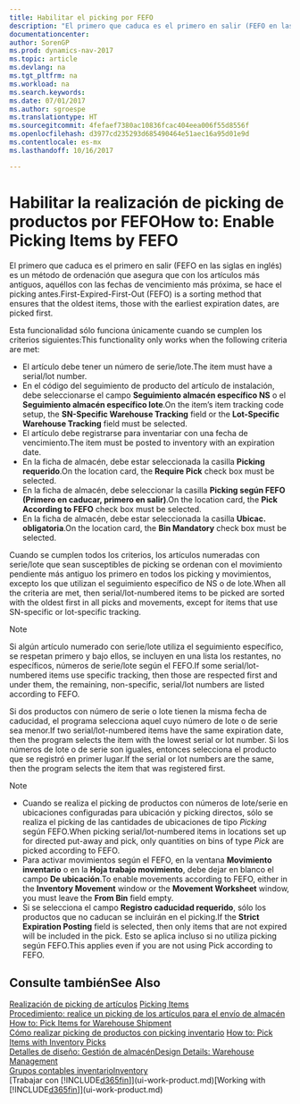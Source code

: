 ```yaml
---
title: Habilitar el picking por FEFO
description: "El primero que caduca es el primero en salir (FEFO en las siglas en inglés) es un método de ordenación que asegura que con los artículos más antiguos, aquéllos con las fechas de vencimiento más próxima, se hace el picking antes."
documentationcenter: 
author: SorenGP
ms.prod: dynamics-nav-2017
ms.topic: article
ms.devlang: na
ms.tgt_pltfrm: na
ms.workload: na
ms.search.keywords: 
ms.date: 07/01/2017
ms.author: sgroespe
ms.translationtype: HT
ms.sourcegitcommit: 4fefaef7380ac10836fcac404eea006f55d8556f
ms.openlocfilehash: d3977cd235293d685490464e51aec16a95d01e9d
ms.contentlocale: es-mx
ms.lasthandoff: 10/16/2017

---
```

# <a name="how-to-enable-picking-items-by-fefo"></a><span data-ttu-id="ec209-103">Habilitar la realización de picking de productos por FEFO</span><span class="sxs-lookup"><span data-stu-id="ec209-103">How to: Enable Picking Items by FEFO</span></span>
<span data-ttu-id="ec209-104">El primero que caduca es el primero en salir (FEFO en las siglas en inglés) es un método de ordenación que asegura que con los artículos más antiguos, aquéllos con las fechas de vencimiento más próxima, se hace el picking antes.</span><span class="sxs-lookup"><span data-stu-id="ec209-104">First-Expired-First-Out (FEFO) is a sorting method that ensures that the oldest items, those with the earliest expiration dates, are picked first.</span></span>  

 <span data-ttu-id="ec209-105">Esta funcionalidad sólo funciona únicamente cuando se cumplen los criterios siguientes:</span><span class="sxs-lookup"><span data-stu-id="ec209-105">This functionality only works when the following criteria are met:</span></span>  

-   <span data-ttu-id="ec209-106">El artículo debe tener un número de serie/lote.</span><span class="sxs-lookup"><span data-stu-id="ec209-106">The item must have a serial/lot number.</span></span>  
-   <span data-ttu-id="ec209-107">En el código del seguimiento de producto del artículo de instalación, debe seleccionarse el campo **Seguimiento almacén específico NS** o el **Seguimiento almacén específico lote**.</span><span class="sxs-lookup"><span data-stu-id="ec209-107">On the item’s item tracking code setup, the **SN-Specific Warehouse Tracking** field or the **Lot-Specific Warehouse Tracking** field must be selected.</span></span>  
-   <span data-ttu-id="ec209-108">El artículo debe registrarse para inventariar con una fecha de vencimiento.</span><span class="sxs-lookup"><span data-stu-id="ec209-108">The item must be posted to inventory with an expiration date.</span></span>  
-   <span data-ttu-id="ec209-109">En la ficha de almacén, debe estar seleccionada la casilla **Picking requerido**.</span><span class="sxs-lookup"><span data-stu-id="ec209-109">On the location card, the **Require Pick** check box must be selected.</span></span>  
-   <span data-ttu-id="ec209-110">En la ficha de almacén, debe seleccionar la casilla **Picking según FEFO (Primero en caducar, primero en salir)**.</span><span class="sxs-lookup"><span data-stu-id="ec209-110">On the location card, the **Pick According to FEFO** check box must be selected.</span></span>  
-   <span data-ttu-id="ec209-111">En la ficha de almacén, debe estar seleccionada la casilla **Ubicac. obligatoria**.</span><span class="sxs-lookup"><span data-stu-id="ec209-111">On the location card, the **Bin Mandatory** check box must be selected.</span></span>  

 <span data-ttu-id="ec209-112">Cuando se cumplen todos los criterios, los artículos numeradas con serie/lote que sean susceptibles de picking se ordenan con el movimiento pendiente más antiguo los primero en todos los picking y movimientos, excepto los que utilizan el seguimiento específico de NS o de lote.</span><span class="sxs-lookup"><span data-stu-id="ec209-112">When all the criteria are met, then serial/lot-numbered items to be picked are sorted with the oldest first in all picks and movements, except for items that use SN-specific or lot-specific tracking.</span></span>  

> [!NOTE]  
>  <span data-ttu-id="ec209-113">Si algún artículo numerado con serie/lote utiliza el seguimiento específico, se respetan primero y bajo ellos, se incluyen en una lista los restantes, no específicos, números de serie/lote según el FEFO.</span><span class="sxs-lookup"><span data-stu-id="ec209-113">If some serial/lot-numbered items use specific tracking, then those are respected first and under them, the remaining, non-specific, serial/lot numbers are listed according to FEFO.</span></span>  

 <span data-ttu-id="ec209-114">Si dos productos con número de serie o lote tienen la misma fecha de caducidad, el programa selecciona aquel cuyo número de lote o de serie sea menor.</span><span class="sxs-lookup"><span data-stu-id="ec209-114">If two serial/lot-numbered items have the same expiration date, then the program selects the item with the lowest serial or lot number.</span></span> <span data-ttu-id="ec209-115">Si los números de lote o de serie son iguales, entonces selecciona el producto que se registró en primer lugar.</span><span class="sxs-lookup"><span data-stu-id="ec209-115">If the serial or lot numbers are the same, then the program selects the item that was registered first.</span></span>  

> [!NOTE]  
>  -   <span data-ttu-id="ec209-116">Cuando se realiza el picking de productos con números de lote/serie en ubicaciones configuradas para ubicación y picking directos, sólo se realiza el picking de las cantidades de ubicaciones de tipo *Picking* según FEFO.</span><span class="sxs-lookup"><span data-stu-id="ec209-116">When picking serial/lot-numbered items in locations set up for directed put-away and pick, only quantities on bins of type *Pick* are picked according to FEFO.</span></span>  
> -   <span data-ttu-id="ec209-117">Para activar movimientos según el FEFO, en la ventana **Movimiento inventario** o en la **Hoja trabajo movimiento**, debe dejar en blanco el campo **De ubicación**.</span><span class="sxs-lookup"><span data-stu-id="ec209-117">To enable movements according to FEFO, either in the **Inventory Movement** window or the **Movement Worksheet** window, you must leave the **From Bin** field empty.</span></span>  
> -   <span data-ttu-id="ec209-118">Si se selecciona el campo **Registro caducidad requerido**, sólo los productos que no caducan se incluirán en el picking.</span><span class="sxs-lookup"><span data-stu-id="ec209-118">If the **Strict Expiration Posting** field is selected, then only items that are not expired will be included in the pick.</span></span> <span data-ttu-id="ec209-119">Esto se aplica incluso si no utiliza picking según FEFO.</span><span class="sxs-lookup"><span data-stu-id="ec209-119">This applies even if you are not using Pick according to FEFO.</span></span>  

## <a name="see-also"></a><span data-ttu-id="ec209-120">Consulte también</span><span class="sxs-lookup"><span data-stu-id="ec209-120">See Also</span></span>  
<span data-ttu-id="ec209-121">[Realización de picking de artículos](warehouse-pick-items.md) </span><span class="sxs-lookup"><span data-stu-id="ec209-121">[Picking Items](warehouse-pick-items.md) </span></span>  
<span data-ttu-id="ec209-122">[Procedimiento: realice un picking de los artículos para el envío de almacén](warehouse-how-to-pick-items-for-warehouse-shipment.md) </span><span class="sxs-lookup"><span data-stu-id="ec209-122">[How to: Pick Items for Warehouse Shipment](warehouse-how-to-pick-items-for-warehouse-shipment.md) </span></span>  
<span data-ttu-id="ec209-123">[Cómo realizar picking de productos con picking inventario](warehouse-how-to-pick-items-with-inventory-picks.md) </span><span class="sxs-lookup"><span data-stu-id="ec209-123">[How to: Pick Items with Inventory Picks](warehouse-how-to-pick-items-with-inventory-picks.md) </span></span>  
[<span data-ttu-id="ec209-124">Detalles de diseño: Gestión de almacén</span><span class="sxs-lookup"><span data-stu-id="ec209-124">Design Details: Warehouse Management</span></span>](design-details-warehouse-management.md)  
[<span data-ttu-id="ec209-125">Grupos contables inventario</span><span class="sxs-lookup"><span data-stu-id="ec209-125">Inventory</span></span>](inventory-manage-inventory.md)  
<span data-ttu-id="ec209-126">[Trabajar con [!INCLUDE[d365fin](includes/d365fin_md.md)]](ui-work-product.md)</span><span class="sxs-lookup"><span data-stu-id="ec209-126">[Working with [!INCLUDE[d365fin](includes/d365fin_md.md)]](ui-work-product.md)</span></span>

